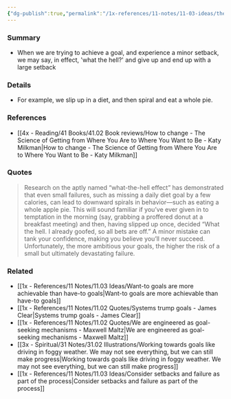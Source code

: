 ```yaml
---
{"dg-publish":true,"permalink":"/1x-references/11-notes/11-03-ideas/the-what-the-hell-effect-a-small-failure-can-lead-to-a-large-failure/","title":"The what-the-hell effect - A small failure can lead to a large failure","created":"2024-10-20T15:57:17.904+03:00","updated":"2024-10-20T16:29:48.402+03:00"}
---
```



### Summary
- When we are trying to achieve a goal, and experience a minor setback, we may say, in effect, 'what the hell?' and give up and end up with a large setback

### Details
- For example, we slip up in a diet, and then spiral and eat a whole pie.

### References
- [[4x - Reading/41 Books/41.02 Book reviews/How to change - The Science of Getting from Where You Are to Where You Want to Be - Katy Milkman\|How to change - The Science of Getting from Where You Are to Where You Want to Be - Katy Milkman]]

### Quotes
> Research on the aptly named “what-the-hell effect” has demonstrated that even small failures, such as missing a daily diet goal by a few calories, can lead to downward spirals in behavior—such as eating a whole apple pie. This will sound familiar if you’ve ever given in to temptation in the morning (say, grabbing a proffered donut at a breakfast meeting) and then, having slipped up once, decided “What the hell. I already goofed, so all bets are off.” A minor mistake can tank your confidence, making you believe you’ll never succeed. Unfortunately, the more ambitious your goals, the higher the risk of a small but ultimately devastating failure.


### Related
- [[1x - References/11 Notes/11.03 Ideas/Want-to goals are more achievable than have-to goals\|Want-to goals are more achievable than have-to goals]]
- [[1x - References/11 Notes/11.02 Quotes/Systems trump goals - James Clear\|Systems trump goals - James Clear]]
- [[1x - References/11 Notes/11.02 Quotes/We are engineered as goal-seeking mechanisms - Maxwell Maltz\|We are engineered as goal-seeking mechanisms - Maxwell Maltz]]
- [[3x - Spiritual/31 Notes/31.02 Illustrations/Working towards goals like driving in foggy weather. We may not see everything, but we can still make progress\|Working towards goals like driving in foggy weather. We may not see everything, but we can still make progress]]
- [[1x - References/11 Notes/11.03 Ideas/Consider setbacks and failure as part of the process\|Consider setbacks and failure as part of the process]]